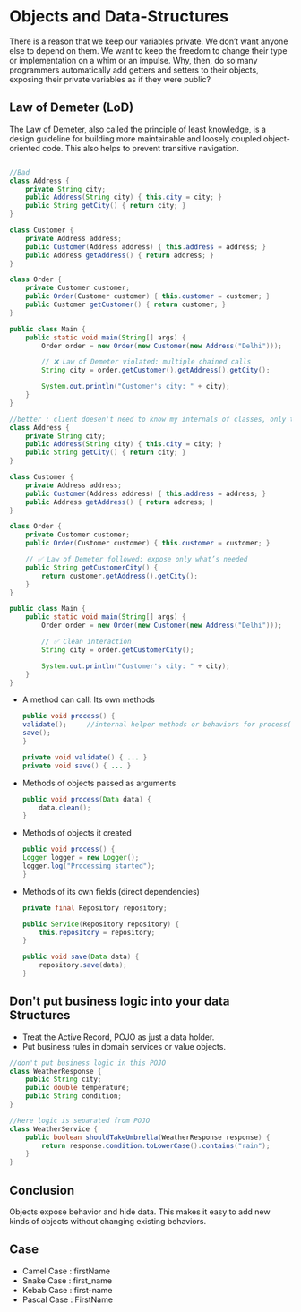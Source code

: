 # Objects and Data-Structures

There is a reason that we keep our variables private. We don’t want anyone else to depend
on them. We want to keep the freedom to change their type or implementation on a whim
or an impulse. Why, then, do so many programmers automatically add getters and setters
to their objects, exposing their private variables as if they were public?


## Law of Demeter (LoD)

The Law of Demeter, also called the principle of least knowledge, is a design guideline for building 
more maintainable and loosely coupled object-oriented code. This also helps to prevent transitive navigation.

```java

//Bad
class Address {
    private String city;
    public Address(String city) { this.city = city; }
    public String getCity() { return city; }
}

class Customer {
    private Address address;
    public Customer(Address address) { this.address = address; }
    public Address getAddress() { return address; }
}

class Order {
    private Customer customer;
    public Order(Customer customer) { this.customer = customer; }
    public Customer getCustomer() { return customer; }
}

public class Main {
    public static void main(String[] args) {
        Order order = new Order(new Customer(new Address("Delhi")));

        // ❌ Law of Demeter violated: multiple chained calls
        String city = order.getCustomer().getAddress().getCity();

        System.out.println("Customer's city: " + city);
    }
}
```

```java
//better : client doesen't need to know my internals of classes, only the operation which it requires
class Address {
    private String city;
    public Address(String city) { this.city = city; }
    public String getCity() { return city; }
}

class Customer {
    private Address address;
    public Customer(Address address) { this.address = address; }
    public Address getAddress() { return address; }
}

class Order {
    private Customer customer;
    public Order(Customer customer) { this.customer = customer; }

    // ✅ Law of Demeter followed: expose only what’s needed
    public String getCustomerCity() {
        return customer.getAddress().getCity();
    }
}

public class Main {
    public static void main(String[] args) {
        Order order = new Order(new Customer(new Address("Delhi")));

        // ✅ Clean interaction
        String city = order.getCustomerCity();

        System.out.println("Customer's city: " + city);
    }
}


```
- A method can call:
	Its own methods
	
	```java
	public void process() {
    validate(); 	//internal helper methods or behaviors for process()
    save();
	}

	private void validate() { ... }
	private void save() { ... }

	```
- Methods of objects passed as arguments
	
	```java
	public void process(Data data) {
		data.clean();
	}
	```
	
- Methods of objects it created
	
	```java
	public void process() {
    Logger logger = new Logger();
    logger.log("Processing started");
	}

	```
	
- Methods of its own fields (direct dependencies)
	
	```java
	private final Repository repository;

	public Service(Repository repository) {
		this.repository = repository;
	}

	public void save(Data data) {
		repository.save(data);
	}
	
	```
	


## Don't put business logic into your data Structures

- Treat the Active Record, POJO as just a data holder.
- Put business rules in domain services or value objects.

```java
//don't put business logic in this POJO
class WeatherResponse {
    public String city;
    public double temperature;
    public String condition;
}

//Here logic is separated from POJO
class WeatherService {
    public boolean shouldTakeUmbrella(WeatherResponse response) {
        return response.condition.toLowerCase().contains("rain");
    }
}

```

## Conclusion

Objects expose behavior and hide data. This makes it easy to add new kinds of objects
without changing existing behaviors.

## Case

- Camel Case : firstName
- Snake Case : first_name
- Kebab Case : first-name
- Pascal Case : FirstName


